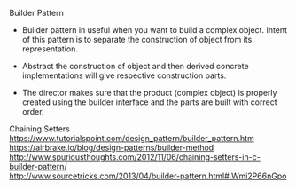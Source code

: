Builder Pattern
* Builder pattern in useful when you want to build a complex object. Intent of this pattern is to separate the construction of object from its representation.

* Abstract the construction of object and then derived concrete implementations will give respective construction parts.

* The director makes sure that the product (complex object) is properly created using the builder interface and the parts are built with correct order.

Chaining Setters    
https://www.tutorialspoint.com/design_pattern/builder_pattern.htm  
https://airbrake.io/blog/design-patterns/builder-method  
http://www.spuriousthoughts.com/2012/11/06/chaining-setters-in-c-builder-pattern/   
http://www.sourcetricks.com/2013/04/builder-pattern.html#.Wmi2P66nGpo   
